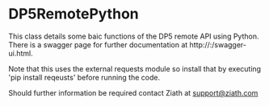 # DP5RemotePython

This class details some baic functions of the DP5 remote API using Python.  There is a swagger page for further documentation
at http://<host>:<port>/swagger-ui.html.  

Note that this uses the external requests module so install that by executing 'pip install reqeusts' before running the code.

Should further information be required contact Ziath at support@ziath.com
 
